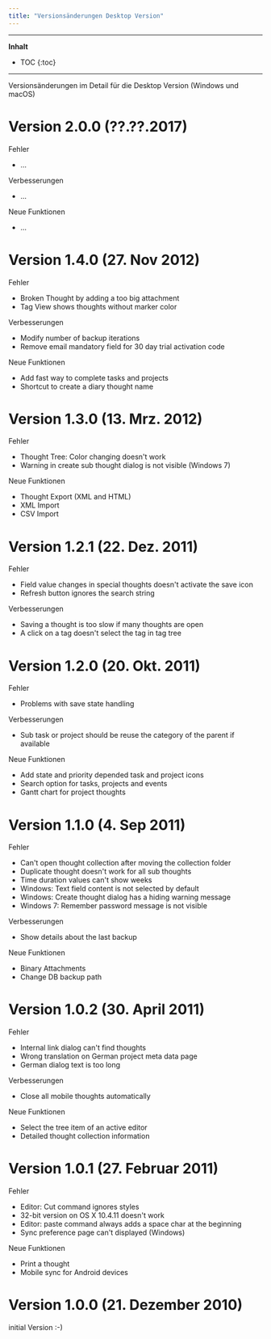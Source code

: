 ```yaml
---
title: "Versionsänderungen Desktop Version"
---
```

---------------
__Inhalt__
* TOC
{:toc}
---------------

Versionsänderungen im Detail für die Desktop Version (Windows und macOS)

# Version 2.0.0 (??.??.2017)

Fehler
- ...

Verbesserungen
- ...

Neue Funktionen
- ...


# Version 1.4.0 (27. Nov 2012)
Fehler
- Broken Thought by adding a too big attachment
- Tag View shows thoughts without marker color

Verbesserungen
- Modify number of backup iterations
- Remove email mandatory field for 30 day trial activation code

Neue Funktionen
- Add fast way to complete tasks and projects
- Shortcut to create a diary thought name


# Version 1.3.0 (13. Mrz. 2012)
Fehler
- Thought Tree: Color changing doesn't work
- Warning in create sub thought dialog is not visible (Windows 7)

Neue Funktionen
- Thought Export (XML and HTML)
- XML Import
- CSV Import


# Version 1.2.1 (22. Dez. 2011)
Fehler
- Field value changes in special thoughts doesn't activate the save icon
- Refresh button ignores the search string

Verbesserungen
- Saving a thought is too slow if many thoughts are open
- A click on a tag doesn't select the tag in tag tree


# Version 1.2.0 (20. Okt. 2011)
Fehler
- Problems with save state handling

Verbesserungen
- Sub task or project should be reuse the category of the parent if available

Neue Funktionen
- Add state and priority depended task and project icons
- Search option for tasks, projects and events
- Gantt chart for project thoughts


# Version 1.1.0 (4. Sep 2011)
Fehler
- Can't open thought collection after moving the collection folder
- Duplicate thought doesn't work for all sub thoughts
- Time duration values can't show weeks
- Windows: Text field content is not selected by default
- Windows: Create thought dialog has a hiding warning message
- Windows 7: Remember password message is not visible

Verbesserungen
- Show details about the last backup

Neue Funktionen
- Binary Attachments
- Change DB backup path


# Version 1.0.2 (30. April 2011)
Fehler
- Internal link dialog can't find thoughts
- Wrong translation on German project meta data page
- German dialog text is too long

Verbesserungen
- Close all mobile thoughts automatically

Neue Funktionen
- Select the tree item of an active editor
- Detailed thought collection information


# Version 1.0.1 (27. Februar 2011)
Fehler
- Editor: Cut command ignores styles
- 32-bit version on OS X 10.4.11 doesn't work
- Editor: paste command always adds a space char at the beginning
- Sync preference page can't displayed (Windows)

Neue Funktionen
- Print a thought
- Mobile sync for Android devices


# Version 1.0.0 (21. Dezember 2010)
initial Version :-)

